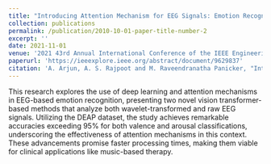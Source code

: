 ```yaml
---
title: "Introducing Attention Mechanism for EEG Signals: Emotion Recognition with Vision Transformers"
collection: publications
permalink: /publication/2010-10-01-paper-title-number-2
excerpt: ''
date: 2021-11-01
venue: '2021 43rd Annual International Conference of the IEEE Engineering in Medicine & Biology Society (EMBC)'
paperurl: 'https://ieeexplore.ieee.org/abstract/document/9629837'
citation: 'A. Arjun, A. S. Rajpoot and M. Raveendranatha Panicker, "Introducing Attention Mechanism for EEG Signals: Emotion Recognition with Vision Transformers," 2021 43rd Annual International Conference of the IEEE Engineering in Medicine & Biology Society (EMBC), Mexico, 2021'
---
```


This research explores the use of deep learning and attention mechanisms in EEG-based emotion recognition, presenting two novel vision transformer-based methods that analyze both wavelet-transformed and raw EEG signals. Utilizing the DEAP dataset, the study achieves remarkable accuracies exceeding 95% for both valence and arousal classifications, underscoring the effectiveness of attention mechanisms in this context. These advancements promise faster processing times, making them viable for clinical applications like music-based therapy.






